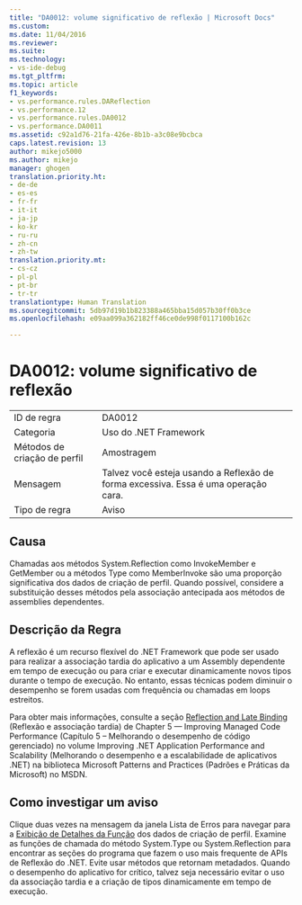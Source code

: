 ```yaml
---
title: "DA0012: volume significativo de reflexão | Microsoft Docs"
ms.custom: 
ms.date: 11/04/2016
ms.reviewer: 
ms.suite: 
ms.technology:
- vs-ide-debug
ms.tgt_pltfrm: 
ms.topic: article
f1_keywords:
- vs.performance.rules.DAReflection
- vs.performance.12
- vs.performance.rules.DA0012
- vs.performance.DA0011
ms.assetid: c92a1d76-21fa-426e-8b1b-a3c08e9bcbca
caps.latest.revision: 13
author: mikejo5000
ms.author: mikejo
manager: ghogen
translation.priority.ht:
- de-de
- es-es
- fr-fr
- it-it
- ja-jp
- ko-kr
- ru-ru
- zh-cn
- zh-tw
translation.priority.mt:
- cs-cz
- pl-pl
- pt-br
- tr-tr
translationtype: Human Translation
ms.sourcegitcommit: 5db97d19b1b823388a465bba15d057b30ff0b3ce
ms.openlocfilehash: e09aa099a362182ff46ce0de998f0117100b162c

---
```

# <a name="da0012-significant-amount-of-reflection"></a>DA0012: volume significativo de reflexão
|||  
|-|-|  
|ID de regra|DA0012|  
|Categoria|Uso do .NET Framework|  
|Métodos de criação de perfil|Amostragem|  
|Mensagem|Talvez você esteja usando a Reflexão de forma excessiva. Essa é uma operação cara.|  
|Tipo de regra|Aviso|  
  
## <a name="cause"></a>Causa  
 Chamadas aos métodos System.Reflection como InvokeMember e GetMember ou a métodos Type como MemberInvoke são uma proporção significativa dos dados de criação de perfil. Quando possível, considere a substituição desses métodos pela associação antecipada aos métodos de assemblies dependentes.  
  
## <a name="rule-description"></a>Descrição da Regra  
 A reflexão é um recurso flexível do .NET Framework que pode ser usado para realizar a associação tardia do aplicativo a um Assembly dependente em tempo de execução ou para criar e executar dinamicamente novos tipos durante o tempo de execução. No entanto, essas técnicas podem diminuir o desempenho se forem usadas com frequência ou chamadas em loops estreitos.  
  
 Para obter mais informações, consulte a seção [Reflection and Late Binding](http://go.microsoft.com/fwlink/?LinkId=177826) (Reflexão e associação tardia) de Chapter 5 — Improving Managed Code Performance (Capítulo 5 – Melhorando o desempenho de código gerenciado) no volume Improving .NET Application Performance and Scalability (Melhorando o desempenho e a escalabilidade de aplicativos .NET) na biblioteca Microsoft Patterns and Practices (Padrões e Práticas da Microsoft) no MSDN.  
  
## <a name="how-to-investigate-a-warning"></a>Como investigar um aviso  
 Clique duas vezes na mensagem da janela Lista de Erros para navegar para a [Exibição de Detalhes da Função](../profiling/function-details-view.md) dos dados de criação de perfil. Examine as funções de chamada do método System.Type ou System.Reflection para encontrar as seções do programa que fazem o uso mais frequente de APIs de Reflexão do .NET. Evite usar métodos que retornam metadados. Quando o desempenho do aplicativo for crítico, talvez seja necessário evitar o uso da associação tardia e a criação de tipos dinamicamente em tempo de execução.


<!--HONumber=Feb17_HO4-->


